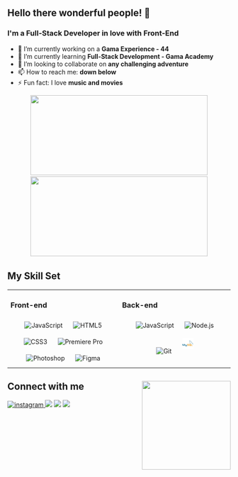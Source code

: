 ## Hello there wonderful people! 👋

### I'm a Full-Stack Developer in love with Front-End

- 🔭 I’m currently working on a **Gama Experience - 44**
- 🌱 I’m currently learning **Full-Stack Development - Gama Academy**
- 👯 I’m looking to collaborate on **any challenging adventure**
- 📫 How to reach me: **down below**
- ⚡ Fun fact: I love **music and movies**
<!-- 📄 Know about my experiences in my [ curriculum ]()-->
<div align="center">
  <img height="180em" width="400em" src="https://github-readme-stats.vercel.app/api?username=muryllohenriq&show_icons=true&theme=dark&include_all_commits=true&count_private=true"/>
  <img height="180em" width="400em" src="https://github-readme-stats.vercel.app/api/top-langs/?username=muryllohenriq&layout=compact&langs_count=7&theme=dark"/>
</div>

## My Skill Set  
<table><tr><td valign="top" width="33%">



### Front-end  
<div align="center">  
<img style="margin: 10px" src="https://profilinator.rishav.dev/skills-assets/javascript-original.svg" alt="JavaScript" height="25" />  
<img style="margin: 10px" src="https://profilinator.rishav.dev/skills-assets/html5-original-wordmark.svg" alt="HTML5" height="25" />  
<img style="margin: 10px" src="https://profilinator.rishav.dev/skills-assets/css3-original-wordmark.svg" alt="CSS3" height="25" />  
<img style="margin: 10px" src="https://profilinator.rishav.dev/skills-assets/adobepremierepro.png" alt="Premiere Pro" height="25" />  
<img style="margin: 10px" src="https://profilinator.rishav.dev/skills-assets/photoshop-plain.svg" alt="Photoshop" height="25" />  
<img style="margin: 10px" src="https://profilinator.rishav.dev/skills-assets/figma-icon.svg" alt="Figma" height="25" />  
</div>

</td><td valign="top" width="33%">



### Back-end  
<div align="center">  
<img style="margin: 10px" src="https://profilinator.rishav.dev/skills-assets/javascript-original.svg" alt="JavaScript" height="25" />  
<img style="margin: 10px" src="https://profilinator.rishav.dev/skills-assets/nodejs-original-wordmark.svg" alt="Node.js" height="25" />  
<img style="margin: 10px" src="https://profilinator.rishav.dev/skills-assets/git-scm-icon.svg" alt="Git" height="25" />
<img style="margin: 10px" src="https://raw.githubusercontent.com/devicons/devicon/master/icons/mysql/mysql-original-wordmark.svg" alt="mysql" height="25"/>
</div>

</td></tr></table>  
 
 ## Connect with me   <img align="right" src="https://octodex.github.com/images/daftpunktocat-thomas.gif" align="left" height="200" width="200" /> 

 
<div>  
  <a href="https://instagram.com/muryllohenriqq" target="_blank">
<img src=https://img.shields.io/badge/instagram-%23000000.svg?&style=for-the-badge&logo=instagram&logoColor=white alt=instagram style="margin-bottom: 5px;" />
</a>
  <a href = "mailto:muryllo.henrique@hotmail.com"><img src="https://img.shields.io/badge/Microsoft_Outlook-0078D4?style=for-the-badge&logo=microsoft-outlook&logoColor=white" target="_blank"></a>
  <a href="https://www.linkedin.com/in/muryllo-henrique-567a0b228/" target="_blank"><img src="https://img.shields.io/badge/-LinkedIn-%230077B5?style=for-the-badge&logo=linkedin&logoColor=white" target="_blank"></a>
  <a href = "https://api.whatsapp.com/send?phone=5564996959519" target="_blank"><img src="https://img.shields.io/badge/WhatsApp-25D366?style=for-the-badge&logo=whatsapp&logoColor=white" target="_blank"></a>
  
 
 
</div>
